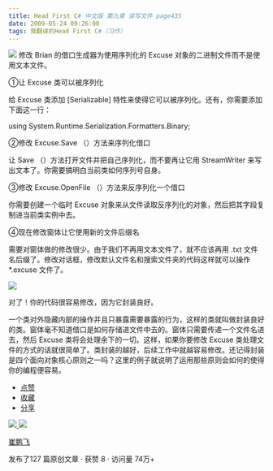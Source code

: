 ```yaml
---
title: Head First C# 中文版 第九章 读写文件 page435
date: 2009-05-24 09:26:00
tags: 我翻译的Head First C#（习作）
---
```

![](http://student.csdn.net/attachment/200905/24/39098_12431284300y7i.jpg) 修改
Brian  的借口生成器为使用序列化的  Excuse  对象的二进制文件而不是使用文本文件。

  

①让  Excuse  类可以被序列化

  

给  Excuse  类添加  [Serializable]  特性来使得它可以被序列化。还有，你需要添加下面这一行：

using System.Runtime.Serialization.Formatters.Binary;

  

②修改  Excuse.Save  （）方法来序列化借口

  

让  Save  （）方法打开文件并把自己序列化，而不要再让它用  StreamWriter  来写出文本了。你需要搞明白当前类如何序列号自身。

  

③修改  Excuse.OpenFile  （）方法来反序列化一个借口

  

你需要创建一个临时  Excuse  对象来从文件读取反序列化的对象，然后把其字段复制进当前类实例中去。

  

④现在修改窗体让它使用新的文件后缀名

  

需要对窗体做的修改很少。由于我们不再用文本文件了，就不应该再用  .txt  文件名后缀了。修改对话框，修改默认文件名和搜索文件夹的代码这样就可以操作
*.excuse  文件了。

  

![](http://student.csdn.net/attachment/200905/24/39098_1243128430fDID.jpg)

对了！你的代码很容易修改，因为它封装良好。

  

一个类对外隐藏内部的操作并且只暴露需要暴露的行为，这样的类就叫做封装良好的类。窗体毫不知道借口是如何存储进文件中去的。窗体只需要传递一个文件名进去，然后
Excuse  类将会处理余下的一切。这样，如果你要修改  Excuse  类处理文件的方式的话就很简单了。类封装的越好，后续工作中就越容易修改。还记得封装
是四个面向对象核心原则之一吗？这里的例子就说明了运用那些原则会如何的使得你的编程便容易。

  * [ 点赞  ](javascript:;)
  * [ 收藏  ](javascript:;)
  * [ 分享 ](javascript:;)

[ ![](https://profile.csdnimg.cn/5/2/5/3_cuipengfei1)
![](https://g.csdnimg.cn/static/user-reg-year/1x/11.png)
](https://blog.csdn.net/cuipengfei1)

[ 崔鹏飞 ](https://blog.csdn.net/cuipengfei1)

发布了127 篇原创文章  ·  获赞 8  ·  访问量 74万+

